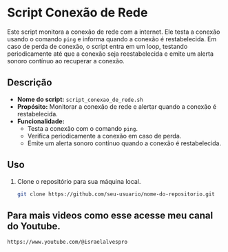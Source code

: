 # Script Conexão de Rede

Este script monitora a conexão de rede com a internet. Ele testa a conexão usando o comando `ping` e informa quando a conexão é restabelecida. Em caso de perda de conexão, o script entra em um loop, testando periodicamente até que a conexão seja reestabelecida e emite um alerta sonoro contínuo ao recuperar a conexão.

## Descrição

- **Nome do script:** `script_conexao_de_rede.sh`
- **Propósito:** Monitorar a conexão de rede e alertar quando a conexão é restabelecida.
- **Funcionalidade:** 
  - Testa a conexão com o comando `ping`.
  - Verifica periodicamente a conexão em caso de perda.
  - Emite um alerta sonoro contínuo quando a conexão é restabelecida.

## Uso

1. Clone o repositório para sua máquina local.
   ```bash
   git clone https://github.com/seu-usuario/nome-do-repositorio.git
## Para mais videos como esse acesse meu canal do Youtube.
```copy
https://www.youtube.com/@israelalvespro


